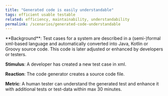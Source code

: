 ```yaml
---
title: "Generated code is easily understandable"
tags: efficient usable testable
related: efficiency, maintainability, understandability
permalink: /scenarios/generated-code-understandable
---
```


<div class="arc42-help" markdown="1">
**Background**: Test cases for a system are described in a (semi-)formal xml-based language and automatically converted into Java, Kotlin or Groovy source code. This code is later adjusted or enhanced by developers or testers.

**Stimulus**: A developer has created a new test case in xml.

**Reaction**: The code generator creates a source code file.

**Metric**: A human tester can understand the generated test and enhance it with additional tests or test-data within max 30 minutes. 
</div><br>




